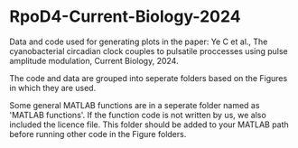 # RpoD4-Current-Biology-2024
Data and code used for generating plots in the paper: Ye C et al., The cyanobacterial circadian clock couples to pulsatile proccesses using pulse amplitude modulation, Current Biology, 2024.

The code and data are grouped into seperate folders based on the Figures in which they are used.

Some general MATLAB functions are in a seperate folder named as 'MATLAB functions'. If the function code is not written by us, we also included the licence file. This folder should be added to your MATLAB path before running other code in the Figure folders.

